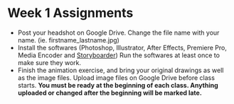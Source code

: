 # Week 1 Assignments

- Post your headshot on Google Drive. Change the file name with your name. (ie. firstname_lastname.jpg)
- Install the softwares (Photoshop, Illustrator, After Effects, Premiere Pro, Media Encoder and [Storyboarder](https://wonderunit.com/storyboarder/)) Run the softwares at least once to make sure they work.
- Finish the animation exercise, and bring your original drawings as well as the image files. Upload image files on Google Drive before class starts. **You must be ready at the beginning of each class. Anything uploaded or changed after the beginning will be marked late.**
